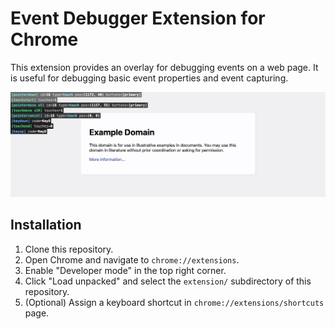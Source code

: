 # Event Debugger Extension for Chrome

This extension provides an overlay for debugging events on a web page. It is useful for debugging basic event properties and event capturing.

![Screenshot](screenshot.png)

## Installation

1. Clone this repository.
2. Open Chrome and navigate to `chrome://extensions`.
3. Enable "Developer mode" in the top right corner.
4. Click "Load unpacked" and select the `extension/` subdirectory of this repository.
5. (Optional) Assign a keyboard shortcut in `chrome://extensions/shortcuts` page.
